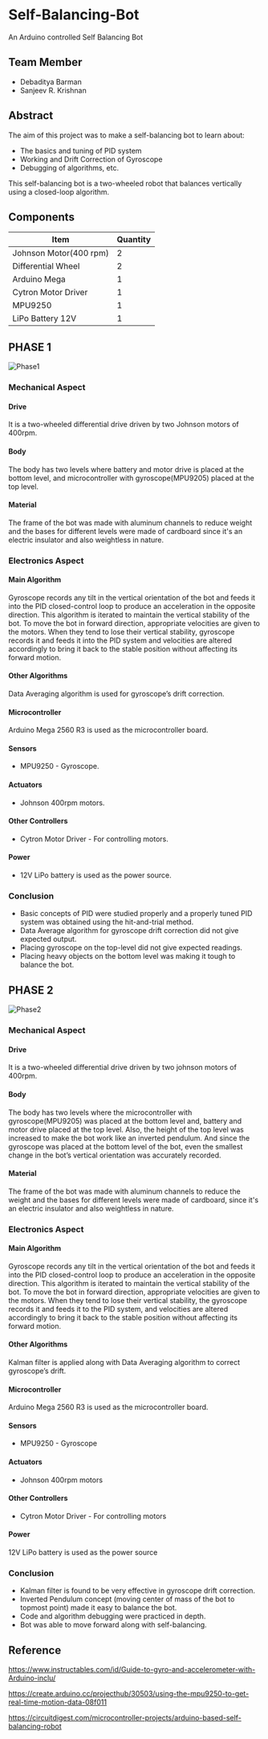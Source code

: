 # Self-Balancing-Bot
An Arduino controlled Self Balancing Bot

## Team Member
* Debaditya Barman
* Sanjeev R. Krishnan

## Abstract

The aim of this project was to make a self-balancing bot to learn about:
 * The basics and tuning of PID system
 * Working and Drift Correction of Gyroscope
 * Debugging of algorithms, etc. 

This self-balancing bot is a two-wheeled robot that balances vertically using a closed-loop algorithm.

## Components

| **Item**               | **Quantity** |
|------------------------|----------|
| Johnson Motor(400 rpm) | 2        |
| Differential Wheel     | 2        |
| Arduino Mega           | 1        |
| Cytron Motor Driver    | 1        |
| MPU9250                | 1        |
| LiPo Battery 12V       | 1        |
 
## PHASE 1

![Phase1](https://github.com/SanjeevKrishnan/Self-Balancing-Bot/blob/master/Images%20and%20Videos/Images/Phase%201-View.jpeg)

### Mechanical Aspect

#### Drive
It is a two-wheeled differential drive driven by two Johnson motors of 400rpm.

#### Body
The body has two levels where battery and motor drive is placed at the bottom level, and microcontroller with gyroscope(MPU9205) placed at the top level.

#### Material
The frame of the bot was made with aluminum channels to reduce weight and the bases for different levels were made of cardboard since it's an electric insulator and also weightless in nature.

### Electronics Aspect

#### Main Algorithm
Gyroscope records any tilt in the vertical orientation of the bot and feeds it into the PID closed-control loop to produce an acceleration in the opposite direction. This algorithm is iterated to maintain the vertical stability of the bot.
To move the bot in forward direction, appropriate velocities are given to the motors. When they tend to lose their vertical stability, gyroscope records it and feeds it into the PID system and velocities are altered accordingly to bring it back to the stable position without affecting its forward motion.

#### Other Algorithms
Data Averaging algorithm is used for gyroscope’s drift correction.     

#### Microcontroller
Arduino Mega 2560 R3 is used as the microcontroller board.

#### Sensors
* MPU9250 - Gyroscope.

#### Actuators
* Johnson 400rpm motors.

#### Other Controllers
* Cytron Motor Driver - For controlling motors.

#### Power
* 12V LiPo battery is used as the power source.

### Conclusion
* Basic concepts of PID were studied properly and a properly tuned PID system was obtained using the hit-and-trial method.
* Data Average algorithm for gyroscope drift correction did not give expected output.
* Placing gyroscope on the top-level did not give expected readings.
* Placing heavy objects on the bottom level was making it tough to balance the bot.

## PHASE 2

![Phase2](https://github.com/SanjeevKrishnan/Self-Balancing-Bot/blob/master/Images%20and%20Videos/Images/Phase%202-Front%20View.jpeg)

### Mechanical Aspect

#### Drive
It is a two-wheeled differential drive driven by two johnson motors of 400rpm.

#### Body
The body has two levels where the microcontroller with gyroscope(MPU9205) was placed at the bottom level and, battery and motor drive placed at the top level.
Also, the height of the top level was increased to make the bot work like an inverted pendulum. And since the gyroscope was placed at the bottom level of the bot, even the smallest change in the bot’s vertical orientation was accurately recorded.

#### Material
The frame of the bot was made with aluminum channels to reduce the weight and the bases for different levels were made of cardboard, since it's an electric insulator and also weightless in nature.

### Electronics Aspect

#### Main Algorithm
Gyroscope records any tilt in the vertical orientation of the bot and feeds it into the PID closed-control loop to produce an acceleration in the opposite direction. This algorithm is iterated to maintain the vertical stability of the bot.
To move the bot in forward direction, appropriate velocities are given to the motors. When they tend to lose their vertical stability, the gyroscope records it and feeds it to the PID system, and velocities are altered accordingly to bring it back to the stable position without affecting its forward motion.

#### Other Algorithms
Kalman filter is applied along with Data Averaging algorithm to correct gyroscope’s drift.

#### Microcontroller
Arduino Mega 2560 R3 is used as the microcontroller board.

#### Sensors
* MPU9250 - Gyroscope

#### Actuators
* Johnson 400rpm motors

#### Other Controllers
* Cytron Motor Driver - For controlling motors

#### Power
12V LiPo battery is used as the power source

### Conclusion
* Kalman filter is found to be very effective in gyroscope drift correction.
* Inverted Pendulum concept (moving center of mass of the bot to topmost point) made it easy to balance the bot.
* Code and algorithm debugging were practiced in depth.
* Bot was able to move forward along with self-balancing.

## Reference
<https://www.instructables.com/id/Guide-to-gyro-and-accelerometer-with-Arduino-inclu/>

<https://create.arduino.cc/projecthub/30503/using-the-mpu9250-to-get-real-time-motion-data-08f011>

<https://circuitdigest.com/microcontroller-projects/arduino-based-self-balancing-robot>
